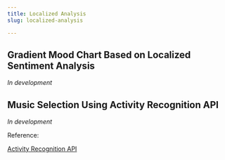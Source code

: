 ```yaml
---
title: Localized Analysis
slug: localized-analysis

---
```

## Gradient Mood Chart Based on Localized Sentiment Analysis

_In development_

## Music Selection Using Activity Recognition API

_In development_

Reference:

[Activity Recognition API](https://developers.google.com/location-context/activity-recognition)